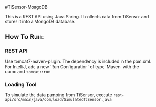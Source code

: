 #TiSensor-MongoDB

This is a REST API using Java Spring. It collects data from TiSensor and stores it into a MongoDB database.

## How To Run:

### REST API
Use tomcat7-maven-plugin. The dependency is included in the pom.xml. For IntelliJ, add a new 'Run Configuration' of type 'Maven' with the command `tomcat7:run`

### Loading Tool
To simulate the data pumping from TiSensor, execute `rest-api/src/main/java/com/load/SimulatedTiSensor.java`